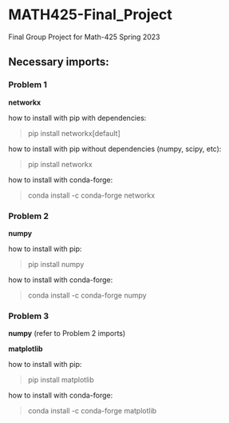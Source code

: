 # MATH425-Final_Project
Final Group Project for Math-425 Spring 2023

## Necessary imports:

### Problem 1
**networkx**

how to install with pip with dependencies:
 > pip install networkx[default]

how to install with pip without dependencies (numpy, scipy, etc):
 > pip install networkx
 
how to install with conda-forge:
 > conda install -c conda-forge networkx
  
### Problem 2
**numpy**

how to install with pip:
 > pip install numpy
  
how to install with conda-forge:
 > conda install -c conda-forge numpy
  
### Problem 3
**numpy** (refer to Problem 2 imports)

**matplotlib**

how to install with pip:
 > pip install matplotlib

how to install with conda-forge:
 > conda install -c conda-forge matplotlib
